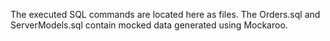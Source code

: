 The executed SQL commands are located here as files.
The Orders.sql and ServerModels.sql contain mocked data generated using Mockaroo.